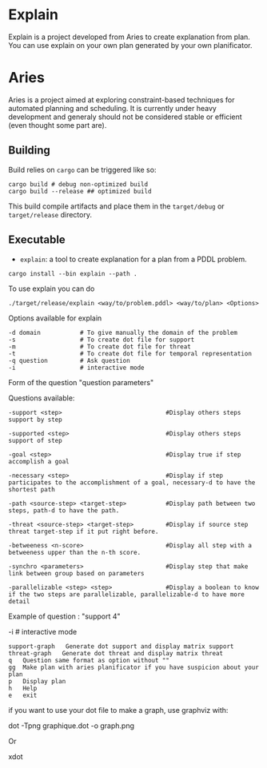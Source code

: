 # Explain

Explain is a project developed from Aries to create explanation from plan.
You can use explain on your own plan generated by your own planificator. 

# Aries

Aries is a project aimed at exploring constraint-based techniques for automated planning and scheduling.
It is currently under heavy development and generaly should not be considered stable or efficient (even thought some part are).

## Building

Build relies on `cargo` can be triggered like so:

```
cargo build # debug non-optimized build
cargo build --release ## optimized build
```

This build compile artifacts and place them in the `target/debug` or `target/release` directory.

## Executable

- `explain`: a tool to create explanation for a plan from a PDDL problem.


```
cargo install --bin explain --path . 
``` 

To use explain you can do 
```
./target/release/explain <way/to/problem.pddl> <way/to/plan> <Options>
```

Options available for explain
```
-d domain           # To give manually the domain of the problem
-s                  # To create dot file for support
-m                  # To create dot file for threat
-t                  # To create dot file for temporal representation
-q question         # Ask question
-i                  # interactive mode
```

Form of the question "question parameters"

Questions available:

    -support <step>                             #Display others steps support by step 

    -supported <step>                           #Display others steps support of step

    -goal <step>                                #Display true if step accomplish a goal

    -necessary <step>                           #Display if step participates to the accomplishment of a goal, necessary-d to have the shortest path

    -path <source-step> <target-step>           #Display path between two steps, path-d to have the path.

    -threat <source-step> <target-step>         #Display if source step threat target-step if it put right before.

    -betweeness <n-score>                       #Display all step with a betweeness upper than the n-th score.

    -synchro <parameters>                       #Display step that make link between group based on parameters

    -parallelizable <step> <step>               #Display a boolean to know if the two steps are parallelizable, parallelizable-d to have more detail


Example of question : "support 4"

-i                  # interactive mode

    support-graph   Generate dot support and display matrix support
    threat-graph   Generate dot threat and display matrix threat
    q   Question same format as option without "" 
    gg  Make plan with aries planificator if you have suspicion about your plan
    p   Display plan
    h   Help
    e   exit

if you want to use your dot file to make a graph, use graphviz with:

dot -Tpng graphique.dot -o graph.png

Or

xdot